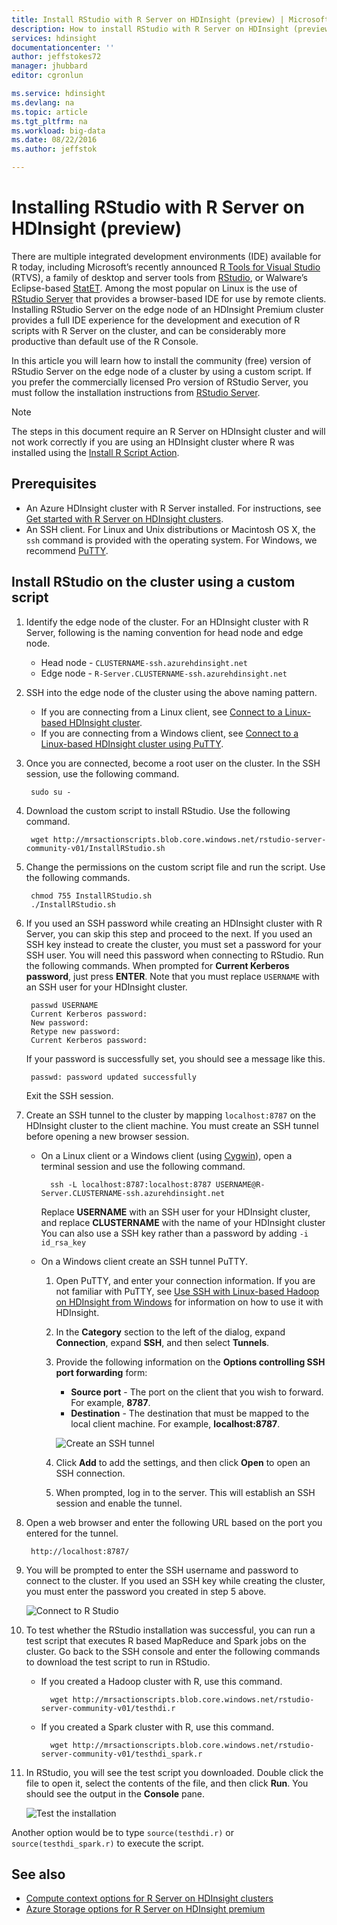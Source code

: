```yaml
---
title: Install RStudio with R Server on HDInsight (preview) | Microsoft Azure
description: How to install RStudio with R Server on HDInsight (preview).
services: hdinsight
documentationcenter: ''
author: jeffstokes72
manager: jhubbard
editor: cgronlun

ms.service: hdinsight
ms.devlang: na
ms.topic: article
ms.tgt_pltfrm: na
ms.workload: big-data
ms.date: 08/22/2016
ms.author: jeffstok

---
```

# Installing RStudio with R Server on HDInsight (preview)
There are multiple integrated development environments (IDE) available for R today, including Microsoft’s recently announced [R Tools for Visual Studio](https://www.visualstudio.com/en-us/features/rtvs-vs.aspx) (RTVS), a family of desktop and server tools from [RStudio](https://www.rstudio.com/products/rstudio-server/), or Walware’s Eclipse-based [StatET](http://www.walware.de/goto/statet). Among the most popular on Linux is the use of [RStudio Server](https://www.rstudio.com/products/rstudio-server/) that provides a browser-based IDE for use by remote clients.  Installing RStudio Server on the edge node of an HDInsight Premium cluster provides a full IDE experience for the development and execution of R scripts with R Server on the cluster, and can be considerably more productive than default use of the R Console.

In this article you will learn how to install the community (free) version of RStudio Server on the edge node of a cluster by using a custom script. If you prefer the commercially licensed Pro version of RStudio Server, you must follow the installation instructions from [RStudio Server](https://www.rstudio.com/products/rstudio/download-server/).

> [!NOTE]
> The steps in this document require an R Server on HDInsight cluster and will not work correctly if you are using an HDInsight cluster where R was installed using the [Install R Script Action](hdinsight-hadoop-r-scripts-linux.md).
> 
> 

## Prerequisites
* An Azure HDInsight cluster with R Server installed. For instructions, see [Get started with R Server on HDInsight clusters](hdinsight-hadoop-r-server-get-started.md).
* An SSH client. For Linux and Unix distributions or Macintosh OS X, the `ssh` command is provided with the operating system. For Windows, we recommend [PuTTY](http://www.chiark.greenend.org.uk/~sgtatham/putty/download.html). 

## Install RStudio on the cluster using a custom script
1. Identify the edge node of the cluster. For an HDInsight cluster with R Server, following is the naming convention for head node and edge node.
   
   * Head node - `CLUSTERNAME-ssh.azurehdinsight.net`
   * Edge node - `R-Server.CLUSTERNAME-ssh.azurehdinsight.net` 
2. SSH into the edge node of the cluster using the above naming pattern. 
   
   * If you are connecting from a Linux client, see [Connect to a Linux-based HDInsight cluster](hdinsight-hadoop-linux-use-ssh-unix.md#connect-to-a-linux-based-hdinsight-cluster).
   * If you are connecting from a Windows client, see [Connect to a Linux-based HDInsight cluster using PuTTY](hdinsight-hadoop-linux-use-ssh-windows.md#connect-to-a-linux-based-hdinsight-cluster).
3. Once you are connected, become a root user on the cluster. In the SSH session, use the following command.
   
        sudo su -
4. Download the custom script to install RStudio. Use the following command.
   
        wget http://mrsactionscripts.blob.core.windows.net/rstudio-server-community-v01/InstallRStudio.sh
5. Change the permissions on the custom script file and run the script. Use the following commands.
   
        chmod 755 InstallRStudio.sh
        ./InstallRStudio.sh
6. If you used an SSH password while creating an HDInsight cluster with R Server, you can skip this step and proceed to the next. If you used an SSH key instead to create the cluster, you must set a password for your SSH user. You will need this password when connecting to RStudio. Run the following commands. When prompted for **Current Kerberos password**, just press **ENTER**.  Note that you must replace `USERNAME` with an SSH user for your HDInsight cluster.
   
        passwd USERNAME
        Current Kerberos password:
        New password:
        Retype new password:
        Current Kerberos password:
   
    If your password is successfully set, you should see a message like this.
   
        passwd: password updated successfully

    Exit the SSH session.

1. Create an SSH tunnel to the cluster by mapping `localhost:8787` on the HDInsight cluster to the client machine. You must create an SSH tunnel before opening a new browser session.
   
   * On a Linux client or a Windows client (using [Cygwin](http://www.redhat.com/services/custom/cygwin/)), open a terminal session and use the following command.
     
           ssh -L localhost:8787:localhost:8787 USERNAME@R-Server.CLUSTERNAME-ssh.azurehdinsight.net
     
       Replace **USERNAME** with an SSH user for your HDInsight cluster, and replace **CLUSTERNAME** with the name of your HDInsight cluster
       You can also use a SSH key rather than a password by adding `-i id_rsa_key`        
   * On a Windows client create an SSH tunnel PuTTY.
     
     1. Open PuTTY, and enter your connection information. If you are not familiar with PuTTY, see [Use SSH with Linux-based Hadoop on HDInsight from Windows](hdinsight-hadoop-linux-use-ssh-windows.md) for information on how to use it with HDInsight.
     2. In the **Category** section to the left of the dialog, expand **Connection**, expand **SSH**, and then select **Tunnels**.
     3. Provide the following information on the **Options controlling SSH port forwarding** form:
        
        * **Source port** - The port on the client that you wish to forward. For example, **8787**.
        * **Destination** - The destination that must be mapped to the local client machine. For example, **localhost:8787**.
        
        ![Create an SSH tunnel](./media/hdinsight-hadoop-r-server-install-r-studio/createsshtunnel.png "Create an SSH tunnel")
     4. Click **Add** to add the settings, and then click **Open** to open an SSH connection.
     5. When prompted, log in to the server. This will establish an SSH session and enable the tunnel.
2. Open a web browser and enter the following URL based on the port you entered for the tunnel.
   
        http://localhost:8787/ 
3. You will be prompted to enter the SSH username and password to connect to the cluster. If you used an SSH key while creating the cluster, you must enter the password you created in step 5 above.
   
    ![Connect to R Studio](./media/hdinsight-hadoop-r-server-install-r-studio/connecttostudio.png "Create an SSH tunnel")
4. To test whether the RStudio installation was successful, you can run a test script that executes R based MapReduce and Spark jobs on the cluster. Go back to the SSH console and enter the following commands to download the test script to run in RStudio.
   
   * If you created a Hadoop cluster with R, use this command.
     
           wget http://mrsactionscripts.blob.core.windows.net/rstudio-server-community-v01/testhdi.r
   * If you created a Spark cluster with R, use this command.
     
           wget http://mrsactionscripts.blob.core.windows.net/rstudio-server-community-v01/testhdi_spark.r
5. In RStudio, you will see the test script you downloaded. Double click the file to open it, select the contents of the file, and then click **Run**. You should see the output in the **Console** pane.
   
   ![Test the installation](./media/hdinsight-hadoop-r-server-install-r-studio/test-r-script.png "Test the installation")

Another option would be to type `source(testhdi.r)` or `source(testhdi_spark.r)` to execute the script.

## See also
* [Compute context options for R Server on HDInsight clusters](hdinsight-hadoop-r-server-compute-contexts.md)
* [Azure Storage options for R Server on HDInsight premium](hdinsight-hadoop-r-server-storage.md)

